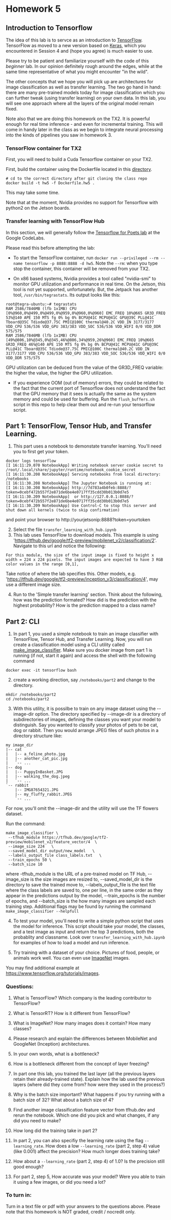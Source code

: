 # Homework 5

## Introduction to Tensorflow
The idea of this lab is to servce as an introduction to [TensorFlow](https://www.tensorflow.org/).  TensorFlow as moved to a new version based on [Keras](https://keras.io/), which you encountered in Session 4 and (hope you agree) is much easier to use.  

Please try to be patient and familiarize yourself with the code of this *beginner* lab.  In our opinion definitely rough around the edges,  while at the same time representative of what you might encounter "in the wild".


The other concepts that we hope you will pick up are architectures for image classification as well as transfer learning.  The two go hand in hand: there are many pre-trained models today for image classification which you can further tweak (using transfer learning) on your own data. In this lab, you will see one approach where all the layers of the original model remain fixed.

Note also that we are doing this homework on the TX2. It is powerful enough for real time inference - and even for incremental training.  This will come in handy later in the class as we begin to integrate neural processing into the kinds of pipelines you saw in homework 3.


### TensorFlow container for TX2
First, you will need to build a Cuda Tensorflow container on your TX2.

First, build the container using the Dockerfile located in this [directory](https://github.com/MIDS-scaling-up/v2/tree/rdejana_hw5/week05/hw/Dockerfile.hw5).

```
# cd to the correct directory after git cloning the class repo
docker build -t hw5 -f Dockerfile.hw5 .
```
This may take some time.

Note that at the moment, Nvidia provides no support for Tensorflow with python2 on the Jetson boards.

### Transfer learning with TensorFlow Hub
In this section, we will generally follow the [Tensorflow for Poets lab](https://codelabs.developers.google.com/codelabs/tensorflow-for-poets/#0) at the Google CodeLabs.

Please read this before attempting the lab:

* To start the TensorFlow container, run `docker run --privileged --rm --name tensorflow -p 8888:8888 -d hw5`. Note the ```--rm```:  when you type stop the container, this container will be removed from your TX2.



* On x86 based systems, Nvidia provides a tool called "nvidia-smi" to monitor GPU utilization and performance in real time.  On the Jetson, this tool is not yet supported, unfortunately.  But, the Jetpack has another tool, `/usr/bin/tegrastats`.  Its output looks like this:
```
root@tegra-ubuntu:~# tegrastats
RAM 2586/7846MB (lfb 1x1MB) CPU [0%@960,0%@499,0%@499,0%@959,0%@960,0%@960] EMC_FREQ 10%@665 GR3D_FREQ 53%@140 APE 150 MTS fg 0% bg 0% BCPU@41C MCPU@41C GPU@39C PLL@41C Tboard@35C Tdiode@37.75C PMIC@100C thermal@40.2C VDD_IN 3177/3177 VDD_CPU 536/536 VDD_GPU 383/383 VDD_SOC 536/536 VDD_WIFI 0/0 VDD_DDR 575/575
RAM 2586/7846MB (lfb 1x1MB) CPU [49%@806,10%@345,0%@345,46%@806,34%@959,26%@960] EMC_FREQ 10%@665 GR3D_FREQ 46%@140 APE 150 MTS fg 0% bg 0% BCPU@41C MCPU@41C GPU@39C PLL@41C Tboard@35C Tdiode@37.75C PMIC@100C thermal@40.2C VDD_IN 3177/3177 VDD_CPU 536/536 VDD_GPU 383/383 VDD_SOC 536/536 VDD_WIFI 0/0 VDD_DDR 575/575

```
GPU utilization can be deduced from the value of the GR3D_FREQ variable: the higher the value, the higher the GPU utilization.
* If you experience OOM (out of memory) errors, they could be related to the fact that the current port of Tensorflow does not understand the fact that the GPU memory that it sees is actually the same as the system memory and could be used for buffering.  Run the `flush_buffers.sh` script in this repo to help clear them out and re-run your tensorflow script.

## Part 1: TensorFlow, Tensor Hub, and Transfer Learning.
1. This part uses a notebook to demonstate transfer learning.  You'll need you to first get your token.

```
docker logs tensorflow
[I 16:11:29.070 NotebookApp] Writing notebook server cookie secret to /root/.local/share/jupyter/runtime/notebook_cookie_secret
[I 16:11:30.208 NotebookApp] Serving notebooks from local directory: /notebooks
[I 16:11:30.208 NotebookApp] The Jupyter Notebook is running at:
[I 16:11:30.208 NotebookApp] http://7d783a4b0feb:8888/?token=0cebf472b557f2e871de6be4e0717ff35cdd30b013b0d7e5
[I 16:11:30.209 NotebookApp]  or http://127.0.0.1:8888/?token=0cebf472b557f2e871de6be4e0717ff35cdd30b013b0d7e5
[I 16:11:30.209 NotebookApp] Use Control-C to stop this server and shut down all kernels (twice to skip confirmation)
```
and point your browser to http://yourjetsonip:8888?token=yourtoken

2. Select the file `transfer_learning_with_hub.ipynb`
1. This lab uses TensorFlow to download models.  This example is using 'https://tfhub.dev/google/tf2-preview/mobilenet_v2/classification/2'.  Navigate to this url and notice the following:
```
For this module, the size of the input image is fixed to height x width = 224 x 224 pixels. The input images are expected to have 3 RGB color values in the range [0,1], 
```
Take notice of where the lab specifies this.  Other models, e.g. 'https://tfhub.dev/google/tf2-preview/inception_v3/classification/4', may use a different image size.

4. Run to the 'Simple transfer learning' section.  Think about the following, how was the prediction formated?  How did is the prediction with the highest probability?  How is the prediction mapped to a class name?

## Part 2: CLI
1. In part 1, you used a simple notebook to train an image classifier with TensorFlow, Tensor Hub, and Transfer Learning.  Now, you will run create a classification model using a CLI utility called [make_image_classifier](https://github.com/tensorflow/hub/tree/master/tensorflow_hub/tools/make_image_classifier).  Make sure you docker image from part 1 is running (if not, start it again) and access the shell with the following command
```
docker exec -it tensorflow bash
```
2. create a working direction, say `/notebooks/part2` and change to the directory.
```
mkdir /notebooks/part2
cd /notebooks/part2
```
3. With this utility, it is possilbe to train on any image dataset using the --image-dir option.  The directory specified by --image-dir is a directory of subdirectories of images, defining the classes you want your model to distinguish. Say you wanted to classify your photos of pets to be cat, dog or rabbit. Then you would arrange JPEG files of such photos in a directory structure like:
```
my image_dir
|-- cat
|   |-- a_feline_photo.jpg
|   |-- another_cat_pic.jpg
|   `-- ...
|-- dog
|   |-- PuppyInBasket.JPG
|   |-- walking_the_dog.jpeg
|   `-- ...
`-- rabbit
    |-- IMG87654321.JPG
    |-- my_fluffy_rabbit.JPEG
    `-- ...
```
For now, you'll omit the --image-dir and the utility will use the TF flowers dataset.

Run the command: 
```
make_image_classifier \
 --tfhub_module https://tfhub.dev/google/tf2-preview/mobilenet_v2/feature_vector/4  \
 --image_size 224   \
 --saved_model_dir output/new_model   \
 --labels_output_file class_labels.txt   \
 --train_epochs 50 \
 --batch_size 10
 ```
 where -tfhub_module is the URL of a pre-trained model on TF Hub, --image_size is the size images are resized to, --saved_model_dir is the directory to save the trained move to, --labels_output_file  is the text file where the class labels are saved to, one per line, in the same order as they appear in the predictions output by the model, --train_epochs is the number of epochs, and --batch_size is the how many images are sampled each training step.  Additional flags may be found by running the command ``make_image_classifier --helpfull``

4. To test your model, you'll need to write a simple python script that uses the model for inference.  This script should take your model, the classes, and a test image as input and return the top 3 predictions, both the probablity and classname. Look over ``transfer_learning_with_hub.ipynb`` for examples of how to load a model and run inference.

5. Try training with a dataset of your choice.  Pictures of food, people, or animals work well. You can even use [ImageNet](http://www.image-net.org/) images. 

You may find additional example at https://www.tensorflow.org/tutorials/images.


### Questions:

1. What is TensorFlow? Which company is the leading contributor to TensorFlow?
1. What is TensorRT? How is it different from TensorFlow?
1. What is ImageNet? How many images does it contain? How many classes?
1. Please research and explain the differences between MobileNet and GoogleNet (Inception) architectures.
1. In your own words, what is a bottleneck?
1. How is a bottleneck different from the concept of layer freezing?
1. In part one this lab, you trained the last layer (all the previous layers retain their already-trained state). Explain how the lab used the previous layers (where did they come from? how were they used in the process?)
1. Why is the batch size important?  What happens if you try running with a batch size of 32?  What about a batch size of 4?
1. Find another image classification feature vector from tfhub.dev and rerun the notebook.  Which one did you pick and what changes, if any did you need to make?
1. How long did the training take in part 2?

1. In part 2, you can also specifiy the learning rate using the flag `--learning_rate`.   How does a low `--learning_rate` (part 2, step  4) value (like 0.001) affect the precision? How much longer does training take?
1. How about a `--learning_rate` (part 2, step  4) of 1.0? Is the precision still good enough?
1. For part 2, step 5,  How accurate was your model? Were you able to train it using a few images, or did you need a lot?




### To turn in:
Turn in a text file or pdf with your answers to the questions above.
Please note that this homework is NOT graded, credit / nocredit only.
